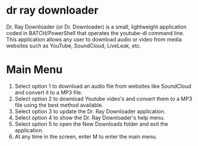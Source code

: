 # dr ray downloader

Dr. Ray Downloader (or Dr. Downloader) is a small, lightweight application coded in BATCH/PowerShell that operates the youtube-dl command line. This application allows any user to download audio or video from media websites such as YouTube, SoundCloud, LiveLeak, etc. 

# Main Menu

1. Select option 1 to download an audio file from websites like SoundCloud and convert it to a MP3 file.
2. Select option 2 to download Youtube video's and convert them to a MP3 file using the best method available.
3. Select option 3 to update the Dr. Ray Downloader application.
5. Select option 4 to show the Dr. Ray Downloader's help menu.
6. Select option 5 to open the New Downloads folder and exit the application.
7. At any time in the screen, enter M to enter the main menu.
